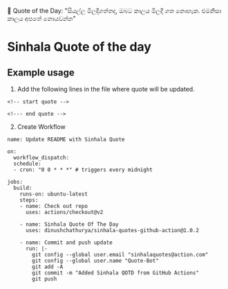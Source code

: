 <!-- start quote -->
💬 Quote of the Day: "සියල්ල මිලදීගත්තද, ඔබට කාලය මිලදී ගත නොහැක. එමනිසා කාලය අපතේ නොයවන්න"
<!-- end quote -->

# Sinhala Quote of the day

## Example usage

1. Add the following lines in the file where quote will be updated.
```
<!-- start quote --> 

<!--- end quote -->
```

2. Create Workflow

```
name: Update README with Sinhala Quote

on:
  workflow_dispatch:
  schedule:
  - cron: "0 0 * * *" # triggers every midnight

jobs:
  build:
    runs-on: ubuntu-latest
    steps:
    - name: Check out repo
      uses: actions/checkout@v2

    - name: Sinhala Quote Of The Day
      uses: dinushchathurya/sinhala-quotes-github-action@1.0.2
    
    - name: Commit and push update
      run: |-
        git config --global user.email "sinhalaquotes@action.com"
        git config --global user.name "Quote-Bot"
        git add -A
        git commit -m "Added Sinhala QOTD from GitHub Actions"
        git push



```
